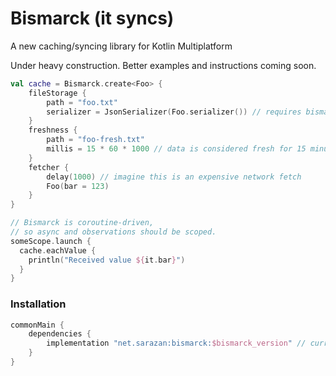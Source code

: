 # Bismarck (it syncs)
A new caching/syncing library for Kotlin Multiplatform

Under heavy construction. Better examples and instructions coming soon.

```kotlin
val cache = Bismarck.create<Foo> {
    fileStorage { 
        path = "foo.txt"
        serializer = JsonSerializer(Foo.serializer()) // requires bismarck-serializer-kotlinx
    }
    freshness { 
        path = "foo-fresh.txt"
        millis = 15 * 60 * 1000 // data is considered fresh for 15 minutes
    }
    fetcher {
        delay(1000) // imagine this is an expensive network fetch
        Foo(bar = 123)
    }
}

// Bismarck is coroutine-driven, 
// so async and observations should be scoped.
someScope.launch { 
  cache.eachValue {
    println("Received value ${it.bar}")    
  }
}
```

### Installation
```gradle
commonMain {
    dependencies {
        implementation "net.sarazan:bismarck:$bismarck_version" // currently 0.0.6
    }
}
```

